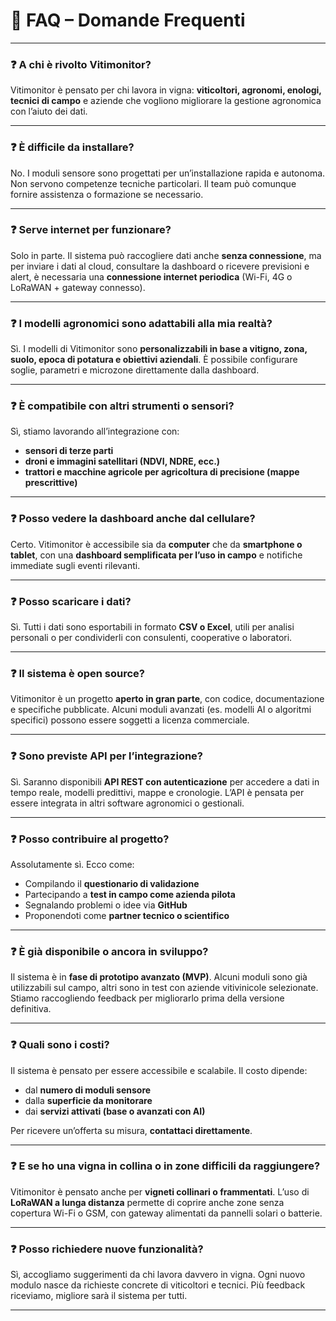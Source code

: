# 💬 FAQ – Domande Frequenti

---

### ❓ A chi è rivolto Vitimonitor?

Vitimonitor è pensato per chi lavora in vigna: **viticoltori, agronomi, enologi, tecnici di campo** e aziende che vogliono migliorare la gestione agronomica con l’aiuto dei dati.

---

### ❓ È difficile da installare?

No. I moduli sensore sono progettati per un’installazione rapida e autonoma. Non servono competenze tecniche particolari. Il team può comunque fornire assistenza o formazione se necessario.

---

### ❓ Serve internet per funzionare?

Solo in parte. Il sistema può raccogliere dati anche **senza connessione**, ma per inviare i dati al cloud, consultare la dashboard o ricevere previsioni e alert, è necessaria una **connessione internet periodica** (Wi-Fi, 4G o LoRaWAN + gateway connesso).

---

### ❓ I modelli agronomici sono adattabili alla mia realtà?

Sì. I modelli di Vitimonitor sono **personalizzabili in base a vitigno, zona, suolo, epoca di potatura e obiettivi aziendali**. È possibile configurare soglie, parametri e microzone direttamente dalla dashboard.

---

### ❓ È compatibile con altri strumenti o sensori?

Sì, stiamo lavorando all’integrazione con:
- **sensori di terze parti**
- **droni e immagini satellitari (NDVI, NDRE, ecc.)**
- **trattori e macchine agricole per agricoltura di precisione (mappe prescrittive)**

---

### ❓ Posso vedere la dashboard anche dal cellulare?

Certo. Vitimonitor è accessibile sia da **computer** che da **smartphone o tablet**, con una **dashboard semplificata per l’uso in campo** e notifiche immediate sugli eventi rilevanti.

---

### ❓ Posso scaricare i dati?

Sì. Tutti i dati sono esportabili in formato **CSV o Excel**, utili per analisi personali o per condividerli con consulenti, cooperative o laboratori.

---

### ❓ Il sistema è open source?

Vitimonitor è un progetto **aperto in gran parte**, con codice, documentazione e specifiche pubblicate. Alcuni moduli avanzati (es. modelli AI o algoritmi specifici) possono essere soggetti a licenza commerciale.

---

### ❓ Sono previste API per l’integrazione?

Sì. Saranno disponibili **API REST con autenticazione** per accedere a dati in tempo reale, modelli predittivi, mappe e cronologie. L’API è pensata per essere integrata in altri software agronomici o gestionali.

---

### ❓ Posso contribuire al progetto?

Assolutamente sì. Ecco come:
- Compilando il **questionario di validazione**
- Partecipando a **test in campo come azienda pilota**
- Segnalando problemi o idee via **GitHub**
- Proponendoti come **partner tecnico o scientifico**

---

### ❓ È già disponibile o ancora in sviluppo?

Il sistema è in **fase di prototipo avanzato (MVP)**. Alcuni moduli sono già utilizzabili sul campo, altri sono in test con aziende vitivinicole selezionate. Stiamo raccogliendo feedback per migliorarlo prima della versione definitiva.

---

### ❓ Quali sono i costi?

Il sistema è pensato per essere accessibile e scalabile. Il costo dipende:
- dal **numero di moduli sensore**
- dalla **superficie da monitorare**
- dai **servizi attivati (base o avanzati con AI)**

Per ricevere un’offerta su misura, **contattaci direttamente**.

---

### ❓ E se ho una vigna in collina o in zone difficili da raggiungere?

Vitimonitor è pensato anche per **vigneti collinari o frammentati**. L’uso di **LoRaWAN a lunga distanza** permette di coprire anche zone senza copertura Wi-Fi o GSM, con gateway alimentati da pannelli solari o batterie.

---

### ❓ Posso richiedere nuove funzionalità?

Sì, accogliamo suggerimenti da chi lavora davvero in vigna. Ogni nuovo modulo nasce da richieste concrete di viticoltori e tecnici. Più feedback riceviamo, migliore sarà il sistema per tutti.

---



